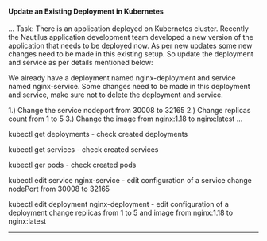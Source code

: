 #### Update an Existing Deployment in Kubernetes
...
Task: There is an application deployed on Kubernetes cluster. Recently the Nautilus application development team developed a new version of the application 
that needs to be deployed now. As per new updates some new changes need to be made in this existing setup. So update the deployment and service as per 
details mentioned below:

We already have a deployment named nginx-deployment and service named nginx-service. Some changes need to be made in this deployment and service, make sure 
not to delete the deployment and service.

1.) Change the service nodeport from 30008 to 32165
2.) Change replicas count from 1 to 5
3.) Change the image from nginx:1.18 to nginx:latest
...


kubectl get deployments - check created deployments

kubectl get services - check created services

kubectl ger pods - check created pods


kubectl edit service nginx-service - edit configuration of a service 
change nodePort from 30008 to 32165

kubectl edit deployment nginx-deployment - edit configuration of a deployment
change replicas from 1 to 5 and image from nginx:1.18 to nginx:latest

---------------------------------------------------------------------------------------------------------------------------------------------------------------------

